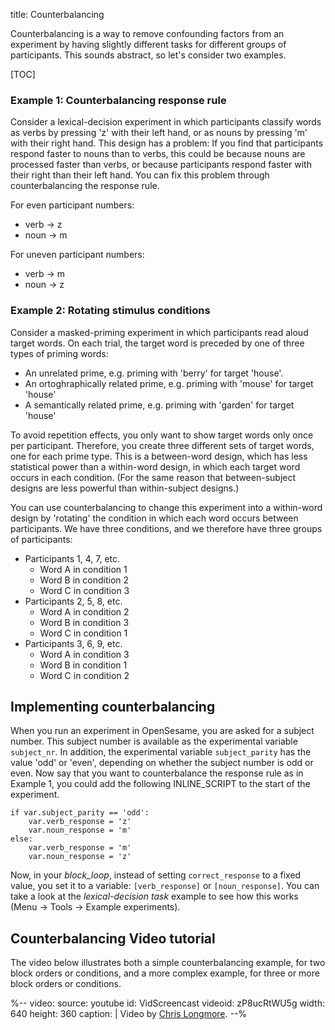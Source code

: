 title: Counterbalancing

Counterbalancing is a way to remove confounding factors from an experiment by having slightly different tasks for different groups of participants. This sounds abstract, so let's consider two examples.

[TOC]

### Example 1: Counterbalancing response rule

Consider a lexical-decision experiment in which participants classify words as verbs by pressing 'z' with their left hand, or as nouns by pressing 'm' with their right hand. This design has a problem: If you find that participants respond faster to nouns than to verbs, this could be because nouns are processed faster than verbs, or because participants respond faster with their right than their left hand. You can fix this problem through counterbalancing the response rule.

For even participant numbers:

- verb -> z
- noun -> m

For uneven participant numbers:

- verb -> m
- noun -> z

### Example 2: Rotating stimulus conditions

Consider a masked-priming experiment in which participants read aloud target words. On each trial, the target word is preceded by one of three types of priming words:

- An unrelated prime, e.g. priming with 'berry' for target 'house'.
- An ortoghraphically related prime, e.g. priming with 'mouse' for target 'house'
- A semantically related prime, e.g. priming with 'garden' for target 'house'

To avoid repetition effects, you only want to show target words only once per participant. Therefore, you create three different sets of target words, one for each prime type. This is a between-word design, which has less statistical power than a within-word design, in which each target word occurs in each condition. (For the same reason that between-subject designs are less powerful than within-subject designs.)

You can use counterbalancing to change this experiment into a within-word design by 'rotating' the condition in which each word occurs between participants. We have three conditions, and we therefore have three groups of participants:

- Participants 1, 4, 7, etc.
    - Word A in condition 1
    - Word B in condition 2
    - Word C in condition 3
- Participants 2, 5, 8, etc.
    - Word A in condition 2
    - Word B in condition 3
    - Word C in condition 1
- Participants 3, 6, 9, etc.
    - Word A in condition 3
    - Word B in condition 1
    - Word C in condition 2

## Implementing counterbalancing

When you run an experiment in OpenSesame, you are asked for a subject number. This subject number is available as the experimental variable `subject_nr`. In  addition, the experimental variable `subject_parity` has the value 'odd' or 'even', depending on whether the subject number is odd or even. Now say that you want to counterbalance the response rule as in Example 1, you could add the following INLINE_SCRIPT to the start of the experiment.

~~~ .python
if var.subject_parity == 'odd':
	var.verb_response = 'z'
	var.noun_response = 'm'
else:
	var.verb_response = 'm'
	var.noun_response = 'z'
~~~

Now, in your *block_loop*, instead of setting `correct_response` to a fixed value, you set it to a variable: `[verb_response]` or `[noun_response]`. You can take a look at the *lexical-decision task* example to see how this works (Menu -> Tools -> Example experiments).

## Counterbalancing Video tutorial

The video below illustrates both a simple counterbalancing example, for two block orders or conditions, and a more complex example, for three or more block orders or conditions.

%--
video:
 source: youtube
 id: VidScreencast
 videoid: zP8ucRtWU5g
 width: 640
 height: 360
 caption: |
  Video by <a href="http://www.chrislongmore.co.uk/">Chris Longmore</a>.
--%
